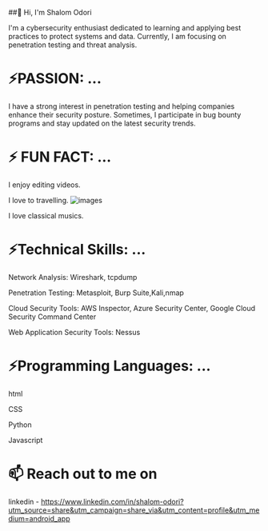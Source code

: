 ##👋 Hi, I'm Shalom Odori

I'm a cybersecurity enthusiast dedicated to learning and applying best practices to protect systems and data. Currently, I am focusing on penetration testing and threat analysis.

# ⚡PASSION: ...

I have a strong interest in penetration testing and helping companies enhance their security posture. Sometimes, I participate in bug bounty programs and stay updated on the latest security trends.

# ⚡ FUN FACT: ...
I enjoy editing videos.

I love to travelling.
                                                                                       ![images](https://github.com/user-attachments/assets/12713bc8-8cbd-4af3-ac5e-9e69af203ca3)

I love classical musics.

# ⚡Technical Skills: ...

Network Analysis: Wireshark, tcpdump

Penetration Testing: Metasploit, Burp Suite,Kali,nmap

Cloud Security Tools: AWS Inspector, Azure Security Center, Google Cloud Security Command Center

Web Application Security Tools: Nessus

# ⚡Programming Languages: ...
html


CSS


Python


Javascript






# 📫 Reach out to me on
linkedin - 
https://www.linkedin.com/in/shalom-odori?utm_source=share&utm_campaign=share_via&utm_content=profile&utm_medium=android_app





<!---
Shalom96/Shalom96 is a ✨ special ✨ repository because its `README.md` (this file) appears on your GitHub profile.
You can click the Preview link to take a look at your changes.
--->
